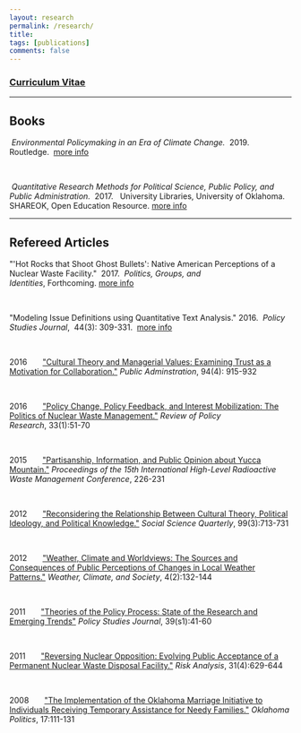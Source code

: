 ```yaml
---
layout: research
permalink: /research/
title:
tags: [publications]
comments: false
---
```


<!-- Currently I have two major projects in development; a [book](http://matthewcnowlin.com/book/) project on climate change policy and [Our Coastal Future Forum](http://www.scseagrant.org/Content/?cid=937).

<br />
Our Coastal Future Forum received funding from a National Academies [Gulf Research Program](http://www.nationalacademies.org/gulf/index.html) exploratory grant in 2016. The project in which the forum is based is entitled, _Can deliberative discussions lay a foundation for integrated decision-making networks?_. It was developed with [Susan Lovelace](http://marinebiology.cofc.edu/about-the-program/faculty-listing/lovelace-susan.php) from the [South Carolina Sea Grant Consortium](http://www.scseagrant.org) and the College of Charleston and [Justin Reedy](http://justinreedy.org) from the [University of Oklahoma](http://www.ou.edu). The project seeks to engage the public, natural resource managers, and decision-makers in a deliberative process to address issues facing coastal communities. 

<br />
Below are links to my publications and in a few papers that are in progress. --> 


<h3><a href="{{ site.url }}/files/nowlinCVshort.pdf"><u>Curriculum Vitae</u></a>&nbsp;<i class="fa fa-file-pdf-o"></i></h3>
       
<hr class="separator">

## Books 

<p><i class="fa fa-book"></i>&nbsp;<em>Environmental Policymaking in an Era of Climate Change.</em>&nbsp; 2019. &nbsp; Routledge.&nbsp;
 <a href="{{ site.url}}/research/book.html" class="btn-info">more info</a></p>
<!-- <a href="{{ site.url}}/research/book.html"><b>more info</b></a><i class="fa fa-long-arrow-right"></i></p> -->

<br />
<p><i class="fa fa-book"></i>&nbsp;<em>Quantitative Research Methods for Political Science, Public Policy, and Public Administration.</em>&nbsp; 2017. &nbsp; University Libraries, University of Oklahoma. SHAREOK, Open Education Resource.&nbsp;<a href="{{ site.url}}/research/statsBook.html">more info</a><nav class="navbar navbar-right"></nav></p>  

<hr class="separator">

## Refereed Articles 

<p>"'Hot Rocks that Shoot Ghost Bullets': Native American Perceptions of a Nuclear Waste Facility."&nbsp; 2017. &nbsp;<em>Politics, Groups, and Identities</em>,&nbsp;Forthcoming.&nbsp;<a href="{{ site.url}}/research/hot-rocks.html">more info</a>&nbsp;<i class="fa fa-file-o"></i></p>

<br />
<p>"Modeling Issue Definitions using Quantitative Text Analysis."&nbsp;2016. &nbsp;<em>Policy Studies Journal</em>,&nbsp; 44(3): 309-331. &nbsp;<a href="{{ site.url}}/research/issue-definitions.html">more info</a>&nbsp;<i class="fa fa-file-o"></i></p>

<br />
<p>2016&nbsp;&nbsp;&nbsp;&nbsp; <i class="fa fa-file"></i>&nbsp;&nbsp;<a href="{{ site.url}}/research/pa2016.html">"Cultural Theory and Managerial Values: Examining Trust as a Motivation for Collaboration."</a>&nbsp;<em>Public Adminstration</em>,&nbsp;94(4): 915-932</p>

<br />
<p>2016&nbsp;&nbsp;&nbsp;&nbsp; <i class="fa fa-file"></i>&nbsp;&nbsp;<a href="{{ site.url}}/research/rpr2016.html">"Policy Change, Policy Feedback, and Interest Mobilization: The Politics of Nuclear Waste Management."</a>&nbsp;<em>Review of Policy Research</em>,&nbsp;33(1):51-70</p>

<br />
<p>2015&nbsp;&nbsp;&nbsp;&nbsp; <i class="fa fa-file"></i>&nbsp;&nbsp;<a href="{{ site.url}}/research/ans2015.html">"Partisanship, Information, and Public Opinion about Yucca Mountain."</a>&nbsp;<em>Proceedings of the 15th International High-Level Radioactive Waste Management Conference</em>,&nbsp;226-231</p>

<br />
<p>2012&nbsp;&nbsp;&nbsp;&nbsp; <i class="fa fa-file"></i>&nbsp;&nbsp;<a href="{{ site.url}}/research/ssq2012.html">"Reconsidering the Relationship Between Cultural Theory, Political Ideology, and Political Knowledge."</a>&nbsp;<em>Social Science Quarterly</em>,&nbsp;99(3):713-731</p>

<br />
<p>2012&nbsp;&nbsp;&nbsp;&nbsp; <i class="fa fa-file"></i>&nbsp;&nbsp;<a href="{{ site.url}}/research/wcs2012.html">"Weather, Climate and Worldviews: The Sources and Consequences of Public Perceptions of Changes in Local Weather Patterns."</a>&nbsp;<em>Weather, Climate, and Society</em>,&nbsp;4(2):132-144</p>

<br />
<p>2011&nbsp;&nbsp;&nbsp;&nbsp; <i class="fa fa-file"></i>&nbsp;&nbsp;<a href="{{ site.url}}/research/psj2011.html">"Theories of the Policy Process: State of the Research and Emerging Trends"</a>&nbsp;<em>Policy Studies Journal</em>,&nbsp;39(s1):41-60</p>

<br />
<p>2011&nbsp;&nbsp;&nbsp;&nbsp; <i class="fa fa-file"></i>&nbsp;&nbsp;<a href="{{ site.url}}/research/ra2011.html">"Reversing Nuclear Opposition: Evolving Public Acceptance of a Permanent Nuclear Waste Disposal Facility."</a>&nbsp;<em>Risk Analysis</em>,&nbsp;31(4):629-644</p>

<br />
<p>2008&nbsp;&nbsp;&nbsp;&nbsp; <i class="fa fa-file"></i>&nbsp;&nbsp;<a href="{{ site.url}}/research/op2008.html">"The Implementation of the Oklahoma Marriage Initiative to Individuals Receiving Temporary Assistance for Needy Families."</a>&nbsp;<em>Oklahoma Politics</em>,&nbsp;17:111-131</p>



